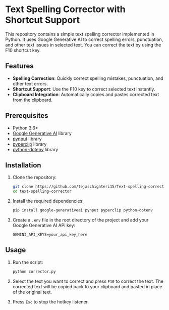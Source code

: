 # Text Spelling Corrector with Shortcut Support

This repository contains a simple text spelling corrector implemented in Python. It uses Google Generative AI to correct spelling errors, punctuation, and other text issues in selected text. You can correct the text by using the F10 shortcut key.

## Features

- **Spelling Correction**: Quickly correct spelling mistakes, punctuation, and other text errors.
- **Shortcut Support**: Use the F10 key to correct selected text instantly.
- **Clipboard Integration**: Automatically copies and pastes corrected text from the clipboard.

## Prerequisites

- Python 3.6+
- [Google Generative AI](https://github.com/google/generative-ai-python) library
- [pynput](https://pypi.org/project/pynput/) library
- [pyperclip](https://pypi.org/project/pyperclip/) library
- [python-dotenv](https://pypi.org/project/python-dotenv/) library

## Installation

1. Clone the repository:
    ```sh
    git clone https://github.com/tejaschigateri15/Text-spelling-corrector-using-gemini.git
    cd text-spelling-corrector
    ```

2. Install the required dependencies:
    ```sh
    pip install google-generativeai pynput pyperclip python-dotenv
    ```

3. Create a `.env` file in the root directory of the project and add your Google Generative AI API key:
    ```env
    GEMINI_API_KEYS=your_api_key_here
    ```

## Usage

1. Run the script:
    ```sh
    python corrector.py
    ```

2. Select the text you want to correct and press `F10` to correct the text. The corrected text will be copied back to your clipboard and pasted in place of the original text.

3. Press `Esc` to stop the hotkey listener.
   
